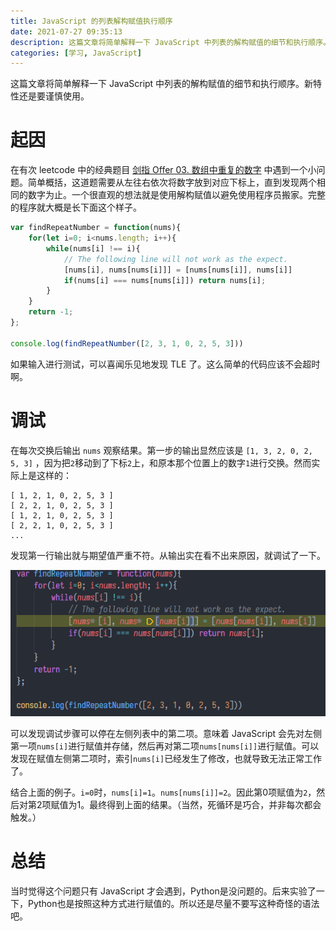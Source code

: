```yaml
---
title: JavaScript 的列表解构赋值执行顺序
date: 2021-07-27 09:35:13
description: 这篇文章将简单解释一下 JavaScript 中列表的解构赋值的细节和执行顺序。新特性还是要谨慎使用。
categories: [学习, JavaScript]
---
```


这篇文章将简单解释一下 JavaScript 中列表的解构赋值的细节和执行顺序。新特性还是要谨慎使用。

<!-- more -->

# 起因

在有次 leetcode 中的经典题目 [剑指 Offer 03. 数组中重复的数字](https://leetcode-cn.com/problems/shu-zu-zhong-zhong-fu-de-shu-zi-lcof/) 中遇到一个小问题。简单概括，这道题需要从左往右依次将数字放到对应下标上，直到发现两个相同的数字为止。一个很直观的想法就是使用解构赋值以避免使用程序员搬家。完整的程序就大概是长下面这个样子。

```javascript
var findRepeatNumber = function(nums){
    for(let i=0; i<nums.length; i++){
        while(nums[i] !== i){
            // The following line will not work as the expect.
            [nums[i], nums[nums[i]]] = [nums[nums[i]], nums[i]]
            if(nums[i] === nums[nums[i]]) return nums[i];
        }
    }
    return -1;
};

console.log(findRepeatNumber([2, 3, 1, 0, 2, 5, 3]))
``` 

如果输入进行测试，可以喜闻乐见地发现 TLE 了。这么简单的代码应该不会超时啊。

# 调试

在每次交换后输出 `nums` 观察结果。第一步的输出显然应该是 `[1, 3, 2, 0, 2, 5, 3]` ，因为把`2`移动到了下标`2`上，和原本那个位置上的数字`1`进行交换。然而实际上是这样的：

```
[ 1, 2, 1, 0, 2, 5, 3 ]
[ 2, 2, 1, 0, 2, 5, 3 ]
[ 1, 2, 1, 0, 2, 5, 3 ]
[ 2, 2, 1, 0, 2, 5, 3 ]
...
```

发现第一行输出就与期望值严重不符。从输出实在看不出来原因，就调试了一下。

![调试中](./js-destructuring-assignment/jsdebug.png "调试中")

可以发现调试步骤可以停在左侧列表中的第二项。意味着 JavaScript 会先对左侧第一项`nums[i]`进行赋值并存储，然后再对第二项`nums[nums[i]]`进行赋值。可以发现在赋值左侧第二项时，索引`nums[i]`已经发生了修改，也就导致无法正常工作了。

结合上面的例子。`i=0`时，`nums[i]=1`。`nums[nums[i]]=2`。因此第0项赋值为`2`，然后对第2项赋值为1。最终得到上面的结果。（当然，死循环是巧合，并非每次都会触发。）

# 总结

当时觉得这个问题只有 JavaScript 才会遇到，Python是没问题的。后来实验了一下，Python也是按照这种方式进行赋值的。所以还是尽量不要写这种奇怪的语法吧。

